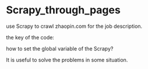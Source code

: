 # Scrapy_through_pages
use Scrapy to crawl zhaopin.com for the job description.

the key of the code: 

how to set the global variable of the Scrapy?

It is useful to solve the problems in some situation.
